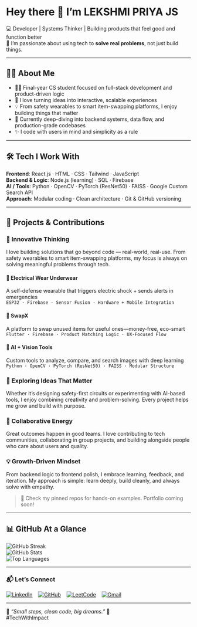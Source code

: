 # Hey there 👋 I’m **LEKSHMI PRIYA JS**

💻 Developer | Systems Thinker | Building products that feel good and function better  
🎯 I’m passionate about using tech to **solve real problems**, not just build things.

---

## 🙋‍♀️ About Me

- 👩‍🎓 Final-year CS student focused on full-stack development and product-driven logic  
- 🔄 I love turning ideas into interactive, scalable experiences  
- 💡 From safety wearables to smart item-swapping platforms, I enjoy building things that matter  
- 🌱 Currently deep-diving into backend systems, data flow, and production-grade codebases  
- ✨ I code with users in mind and simplicity as a rule  

---

## 🛠️ Tech I Work With

**Frontend**: React.js · HTML · CSS · Tailwind · JavaScript  
**Backend & Logic**: Node.js (learning) · SQL · Firebase  
**AI / Tools**: Python · OpenCV · PyTorch (ResNet50) · FAISS · Google Custom Search API  
**Approach**: Modular coding · Clean architecture · Git & GitHub versioning

---

## 🌟 Projects & Contributions

### 🚀 Innovative Thinking  
I love building solutions that go beyond code — real-world, real-use. From safety wearables to smart item-swapping platforms, my focus is always on solving meaningful problems through tech.

#### 🔐 Electrical Wear Underwear  
A self-defense wearable that triggers electric shock + sends alerts in emergencies  
`ESP32 · Firebase · Sensor Fusion · Hardware + Mobile Integration`

#### 🔁 SwapX  
A platform to swap unused items for useful ones—money-free, eco-smart  
`Flutter · Firebase · Product Matching Logic · UX-Focused Flow`

#### 🧠 AI + Vision Tools  
Custom tools to analyze, compare, and search images with deep learning  
`Python · OpenCV · PyTorch (ResNet50) · FAISS · Modular Structure`

### 🎨 Exploring Ideas That Matter  
Whether it’s designing safety-first circuits or experimenting with AI-based tools, I enjoy combining creativity and problem-solving. Every project helps me grow and build with purpose.

### 🤝 Collaborative Energy  
Great outcomes happen in good teams. I love contributing to tech communities, collaborating in group projects, and building alongside people who care about users and quality.

### 💡 Growth-Driven Mindset  
From backend logic to frontend polish, I embrace learning, feedback, and iteration. My approach is simple: learn deeply, build cleanly, and always solve with empathy.

> 📌 Check my pinned repos for hands-on examples. Portfolio coming soon!

---

## 📊 GitHub At a Glance

![GitHub Streak](https://github-readme-streak-stats.herokuapp.com/?user=Lekshmi82&theme=tokyonight&hide_border=true)  
![GitHub Stats](https://github-readme-stats.vercel.app/api?username=Lekshmi82&show_icons=true&theme=tokyonight&hide_border=true)  
![Top Languages](https://github-readme-stats.vercel.app/api/top-langs/?username=Lekshmi82&layout=compact&theme=tokyonight&hide_border=true)

---

### 📬 Let’s Connect

[![LinkedIn](https://img.shields.io/badge/LinkedIn-0A66C2?style=flat&logo=linkedin&logoColor=white)](https://www.linkedin.com/in/lekshmi-priya-j-s--8684382a9/)
&nbsp;&nbsp;
[![GitHub](https://img.shields.io/badge/GitHub-181717?style=flat&logo=github&logoColor=white)](https://github.com/Lekshmi82)
&nbsp;&nbsp;
[![LeetCode](https://img.shields.io/badge/LeetCode-FFA116?style=flat&logo=leetcode&logoColor=black)](https://leetcode.com/u/Lekshmi82/)
&nbsp;&nbsp;
[![Gmail](https://img.shields.io/badge/Gmail-D14836?style=flat&logo=gmail&logoColor=white)](mailto:lekshmipriya8212@gmail.com)

---

🧠 _“Small steps, clean code, big dreams.”_ 🚀  
 #TechWithImpact
